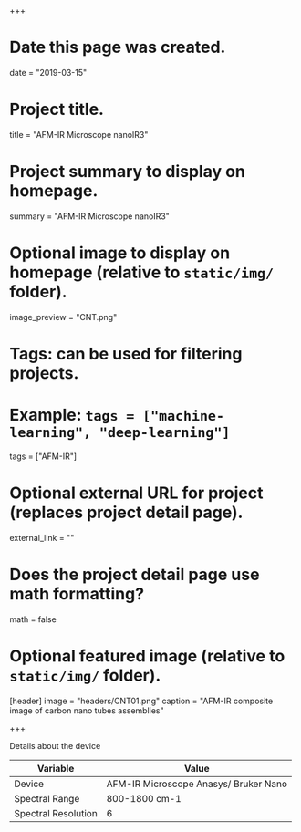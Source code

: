 +++
# Date this page was created.
date = "2019-03-15"

# Project title.
title = "AFM-IR Microscope nanoIR3"

# Project summary to display on homepage.
summary = "AFM-IR Microscope nanoIR3"

# Optional image to display on homepage (relative to `static/img/` folder).
image_preview = "CNT.png"

# Tags: can be used for filtering projects.
# Example: `tags = ["machine-learning", "deep-learning"]`
tags = ["AFM-IR"]

# Optional external URL for project (replaces project detail page).
external_link = ""

# Does the project detail page use math formatting?
math = false

# Optional featured image (relative to `static/img/` folder).
[header]
image = "headers/CNT01.png"
caption = "AFM-IR composite image of carbon nano tubes assemblies"

+++

Details about the device

|  Variable | Value |
| --- | --- |
|  Device | AFM-IR Microscope Anasys/ Bruker Nano|
|  Spectral Range | 800-1800 cm-1 |
|  Spectral Resolution | 6 |

